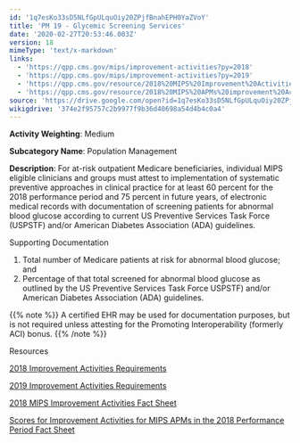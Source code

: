 ```yaml
---
id: '1q7esKo33sD5NLfGpULquOiy20ZPjfBnahEPH0YaZVoY'
title: 'PM 19 - Glycemic Screening Services'
date: '2020-02-27T20:53:46.003Z'
version: 18
mimeType: 'text/x-markdown'
links:
  - 'https://qpp.cms.gov/mips/improvement-activities?py=2018'
  - 'https://qpp.cms.gov/mips/improvement-activities?py=2019'
  - 'https://qpp.cms.gov/resource/2018%20MIPS%20Improvement%20Activities%20Fact%20Sheet'
  - 'https://qpp.cms.gov/resource/2018%20MIPS%20APMs%20improvement%20Activities%20scores%20fact%20sheet'
source: 'https://drive.google.com/open?id=1q7esKo33sD5NLfGpULquOiy20ZPjfBnahEPH0YaZVoY'
wikigdrive: '374e2f95757c2b9977f9b36d40698a54d4b4c0a4'
---
```

**Activity Weighting**: Medium

**Subcategory Name**: Population Management

**Description**: For at-risk outpatient Medicare beneficiaries, individual MIPS eligible clinicians and groups must attest to implementation of systematic preventive approaches in clinical practice for at least 60 percent for the 2018 performance period and 75 percent in future years, of electronic medical records with documentation of screening patients for abnormal blood glucose according to current US Preventive Services Task Force (USPSTF) and/or American Diabetes Association (ADA) guidelines.

Supporting Documentation

1. Total number of Medicare patients at risk for abnormal blood glucose; and
2. Percentage of that total screened for abnormal blood glucose as outlined by the US Preventive Services Task Force USPSTF) and/or American Diabetes Association (ADA) guidelines.

{{% note %}}
A certified EHR may be used for documentation purposes, but is not required unless attesting for the Promoting Interoperability (formerly ACI) bonus.
{{% /note %}}

Resources

[2018 Improvement Activities Requirements](https://qpp.cms.gov/mips/improvement-activities?py=2018)

[2019 Improvement Activities Requirements](https://qpp.cms.gov/mips/improvement-activities?py=2019)

[2018 MIPS Improvement Activities Fact Sheet](https://qpp.cms.gov/resource/2018%20MIPS%20Improvement%20Activities%20Fact%20Sheet)

[Scores for Improvement Activities for MIPS APMs in the 2018 Performance Period Fact Sheet](https://qpp.cms.gov/resource/2018%20MIPS%20APMs%20improvement%20Activities%20scores%20fact%20sheet)
